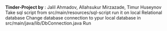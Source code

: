**Tinder-Project by** : Jalil Ahmadov, Allahsukur Mirzazade, Timur Huseynov
Take sql script from src/main/resources/sql-script run it on local Relational database
Change database connection to ypur local database in src/main/java/lib/DbConnection.java
Run
